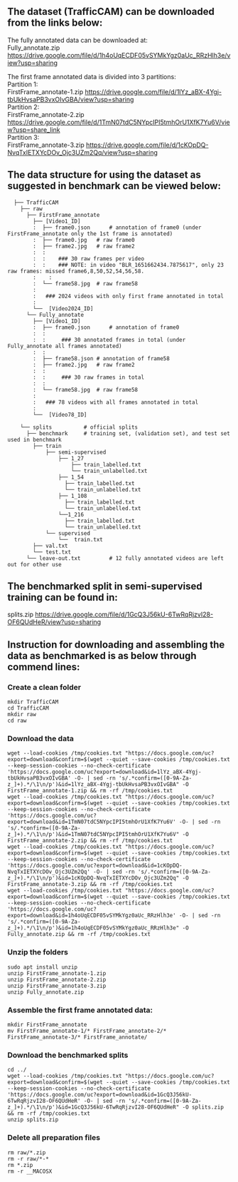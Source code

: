 ## The dataset (TrafficCAM) can be downloaded from the links below:
The fully annotated data can be downloaded at:  
Fully_annotate.zip https://drive.google.com/file/d/1h4oUqECDF05vSYMkYgz0aUc_RRzHlh3e/view?usp=sharing  

The first frame annotated data is divided into 3 partitions:  
Partition 1:  
FirstFrame_annotate-1.zip https://drive.google.com/file/d/1lYz_aBX-4Ygj-tbUkHvsaPB3vxOIvGBA/view?usp=sharing  
Partition 2:   
FirstFrame_annotate-2.zip https://drive.google.com/file/d/1TmN07tdC5NYpcIPI5tmhOrU1XfK7Yu6V/view?usp=share_link  
Partition 3:   
FirstFrame_annotate-3.zip https://drive.google.com/file/d/1cKOpDQ-NvqTxIETXYcDOv_Ojc3UZm2Qq/view?usp=sharing

## The data structure for using the dataset as suggested in benchmark can be viewed below:
      ├── TrafficCAM
        ├── raw
          ├── FirstFrame_annotate
            ├── [Video1_ID]
            :  ├── frame0.json   	# annotation of frame0 (under FirstFrame_annotate only the 1st frame is annotated)
            :  ├── frame0.jpg	# raw frame0
            :  ├── frame2.jpg	# raw frame2
            :  :
            :  :	### 30 raw frames per video 
            :  :	### NOTE: in video "BLR_1651662434.7875617", only 23 raw frames: missed frame6,8,50,52,54,56,58.
            :	 :		        
            :  └── frame58.jpg	# raw frame58
            :
            :	### 2024 videos with only first frame annotated in total
            :
            └──  [Video2024_ID] 	 
          └── Fully_annotate
            ├── [Video1_ID]
            :  ├── frame0.json   	# annotation of frame0
            :  :
            :  :	 ### 30 annotated frames in total (under Fully_annotate all frames annotated)
            :  :
            :  ├── frame58.json	# annotation of frame58
            :  ├── frame2.jpg	# raw frame2
            :  :
            :  :	 ### 30 raw frames in total
            :  :
            :  └── frame58.jpg	# raw frame58
            :	
            :	### 78 videos with all frames annotated in total
            :	
            └──  [Video78_ID]
       
        └── splits          # official splits
          ├── benchmark     # training set, (validation set), and test set used in benchmark
            ├── train
                ├── semi-supervised
                    ├── 1_27
                        ├── train_labelled.txt
                        └── train_unlabelled.txt
                    ├── 1_54
                      ├── train_labelled.txt
                      └── train_unlabelled.txt
                    ├── 1_108
                      ├── train_labelled.txt
                      └── train_unlabelled.txt
                    └──1_216
                      ├── train_labelled.txt
                      └── train_unlabelled.txt
                └── supervised
                    └──  train.txt
            ├── val.txt
            └── test.txt
          └── leave-out.txt			# 12 fully annotated videos are left out for other use




## The benchmarked split in semi-supervised training can be found in:
splits.zip https://drive.google.com/file/d/1GcQ3J56kU-6TwRqRjzvI28-OF6QUdHeR/view?usp=sharing


## Instruction for downloading and assembling the data as benchmarked is as below through commend lines:

### Create a clean folder
```
mkdir TrafficCAM
cd TrafficCAM
mkdir raw
cd raw
```

### Download the data
```
wget --load-cookies /tmp/cookies.txt "https://docs.google.com/uc?export=download&confirm=$(wget --quiet --save-cookies /tmp/cookies.txt --keep-session-cookies --no-check-certificate 'https://docs.google.com/uc?export=download&id=1lYz_aBX-4Ygj-tbUkHvsaPB3vxOIvGBA' -O- | sed -rn 's/.*confirm=([0-9A-Za-z_]+).*/\1\n/p')&id=1lYz_aBX-4Ygj-tbUkHvsaPB3vxOIvGBA" -O FirstFrame_annotate-1.zip && rm -rf /tmp/cookies.txt 
wget --load-cookies /tmp/cookies.txt "https://docs.google.com/uc?export=download&confirm=$(wget --quiet --save-cookies /tmp/cookies.txt --keep-session-cookies --no-check-certificate 'https://docs.google.com/uc?export=download&id=1TmN07tdC5NYpcIPI5tmhOrU1XfK7Yu6V' -O- | sed -rn 's/.*confirm=([0-9A-Za-z_]+).*/\1\n/p')&id=1TmN07tdC5NYpcIPI5tmhOrU1XfK7Yu6V" -O FirstFrame_annotate-2.zip && rm -rf /tmp/cookies.txt
wget --load-cookies /tmp/cookies.txt "https://docs.google.com/uc?export=download&confirm=$(wget --quiet --save-cookies /tmp/cookies.txt --keep-session-cookies --no-check-certificate 'https://docs.google.com/uc?export=download&id=1cKOpDQ-NvqTxIETXYcDOv_Ojc3UZm2Qq' -O- | sed -rn 's/.*confirm=([0-9A-Za-z_]+).*/\1\n/p')&id=1cKOpDQ-NvqTxIETXYcDOv_Ojc3UZm2Qq" -O FirstFrame_annotate-3.zip && rm -rf /tmp/cookies.txt
wget --load-cookies /tmp/cookies.txt "https://docs.google.com/uc?export=download&confirm=$(wget --quiet --save-cookies /tmp/cookies.txt --keep-session-cookies --no-check-certificate 'https://docs.google.com/uc?export=download&id=1h4oUqECDF05vSYMkYgz0aUc_RRzHlh3e' -O- | sed -rn 's/.*confirm=([0-9A-Za-z_]+).*/\1\n/p')&id=1h4oUqECDF05vSYMkYgz0aUc_RRzHlh3e" -O Fully_annotate.zip && rm -rf /tmp/cookies.txt
```

### Unzip the folders
```
sudo apt install unzip
unzip FirstFrame_annotate-1.zip
unzip FirstFrame_annotate-2.zip
unzip FirstFrame_annotate-3.zip
unzip Fully_annotate.zip
```

### Assemble the first frame annotated data:
```
mkdir FirstFrame_annotate
mv FirstFrame_annotate-1/* FirstFrame_annotate-2/* FirstFrame_annotate-3/* FirstFrame_annotate/
```

### Download the benchmarked splits
```
cd ../
wget --load-cookies /tmp/cookies.txt "https://docs.google.com/uc?export=download&confirm=$(wget --quiet --save-cookies /tmp/cookies.txt --keep-session-cookies --no-check-certificate 'https://docs.google.com/uc?export=download&id=1GcQ3J56kU-6TwRqRjzvI28-OF6QUdHeR' -O- | sed -rn 's/.*confirm=([0-9A-Za-z_]+).*/\1\n/p')&id=1GcQ3J56kU-6TwRqRjzvI28-OF6QUdHeR" -O splits.zip && rm -rf /tmp/cookies.txt 
unzip splits.zip
```

### Delete all preparation files
```
rm raw/*.zip
rm -r raw/*-*
rm *.zip
rm -r __MACOSX
```
